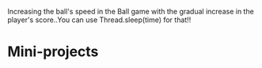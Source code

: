 Increasing the ball's speed in the Ball game with the gradual increase in the player's score..You can use Thread.sleep(time) for that!! 
# Mini-projects
